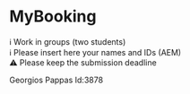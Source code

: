 # MyBooking

ℹ Work in groups (two students)  
ℹ Please insert here your names and IDs (AEM)  
⚠ Please keep the submission deadline

Georgios Pappas Id:3878